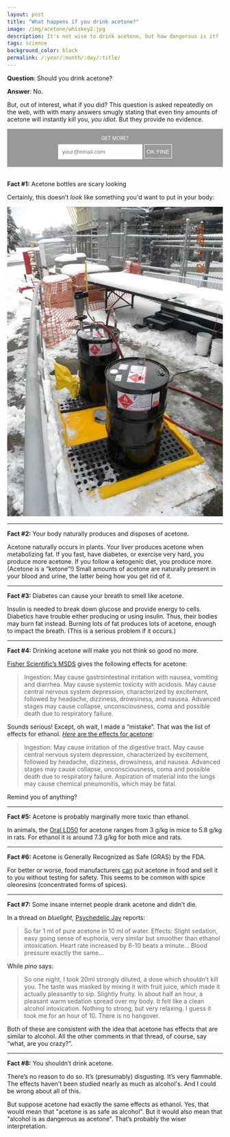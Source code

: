 ```yaml
---
layout: post
title: "What happens if you drink acetone?"
image: /img/acetone/whiskey2.jpg
description: It's not wise to drink acetone, but how dangerous is it?
tags: science
background_color: black
permalink: /:year/:month/:day/:title/
---
```


**Question**: Should you drink acetone?

**Answer**: No.

But, out of interest, what if you did? This question is asked repeatedly on the web, with with many answers smugly stating that even tiny amounts of acetone will instantly kill you, *you idiot*. But they provide no evidence.

<div class="container" style="text-align: center; border-style:solid; border-width:0px; padding:10px; background-color:#999999" id="form"> 
  <form action="https://formsubmit.co/4a18e703496d7ca33c417b1bf528ad9d" method="POST"> 
    <div class="headerfont" style="color:white; margin-bottom:2px; padding:5px; font-size:80%;">GET MORE?</div> 
    <input type="email" class="headerfont" name="email" placeholder="your@email.com" style="max-width: 50%; margin-bottom:8px; padding:10px; border:0;" required> 
    <input type="hidden" name="_subject" value="SUBSCRIBE DEFAULT" /> 
    <input type="hidden" name="_next" value="https://dynomight.net/subscribe_success.html" /> 
    <input type="hidden" name="_captcha" value="false" /> 
    <input type="hidden" name="_url" value="https://dynomight.net/" />
    <span style="max-width: 50%; border-color:white; border-width:1.5px; border-style:solid; padding-top:7px; padding-bottom:7px; padding-left:5px; padding-right:5px;">
    <button type="submit" class="headerfont" style="color:white; border-width:0px; margin:0; padding:0; background-color: transparent;">OK FINE</button> 
    </span>
  </form>
</div>   
<br>

**Fact #1:** Acetone bottles are scary looking

Certainly, this doesn’t *look* like something you'd want to put in your body:

<!--
![acetone barrels](/img/acetone/acetone.jpg)
-->

<img src="/img/acetone/acetone3.jpg" loading="lazy" alt="acetone barrels" width="542" height="723">

---

**Fact #2:** Your body naturally produces and disposes of acetone.

Acetone naturally occurs in plants. Your liver produces acetone when metabolizing fat. If you fast, have diabetes, or exercise very hard, you produce more acetone. If you follow a ketogenic diet, you produce more. (Acetone is a “ketone”!) Small amounts of acetone are naturally present in your blood and urine, the latter being how you get rid of it.

---

**Fact #3:** Diabetes can cause your breath to smell like acetone.

Insulin is needed to break down glucose and provide energy to cells. Diabetics have trouble either producing or using insulin. Thus, their bodies may burn fat instead. Burning lots of fat produces lots of acetone, enough to impact the breath. (This is a serious problem if it occurs.)

---

**Fact #4:** Drinking acetone will make you not think so good no more.

[Fisher Scientific’s MSDS](https://fscimage.fishersci.com/msds/89308.htm) gives the following effects for acetone:

> Ingestion: May cause gastrointestinal irritation with nausea, vomiting and diarrhea. May cause systemic toxicity with acidosis. May cause central nervous system depression, characterized by excitement, followed by headache, dizziness, drowsiness, and nausea. Advanced stages may cause collapse, unconsciousness, coma and possible death due to respiratory failure. 

Sounds serious! Except, oh wait, I made a “mistake”. That was the list of effects for ethanol. [*Here* are the effects for acetone](http://www.thermofishersci.in/msds/Acetone.pdf):

> Ingestion: May cause irritation of the digestive tract. May cause central nervous system depression, characterized by excitement, followed by headache, dizziness, drowsiness, and nausea. Advanced stages may cause collapse, unconsciousness, coma and possible death due to respiratory failure. Aspiration of material into the lungs may cause chemical pneumonitis, which may be fatal.

Remind you of anything?

---

**Fact #5:** Acetone is probably marginally more toxic than ethanol.

In animals, the [Oral LD50](https://en.wikipedia.org/wiki/Acetone) for acetone ranges from 3 g/kg in mice to 5.8 g/kg in rats. For ethanol it is around 7.3 g/kg for both mice and rats.

---

**Fact #6:** Acetone is Generally Recognized as Safe (GRAS) by the FDA.

For better or worse, food manufacturers [can](https://www.fda.gov/food/food-additives-petitions/food-additive-status-list) put acetone in food and sell it to you without testing for safety. This seems to be common with spice oleoresins (concentrated forms of spices).

---

**Fact #7:** Some insane internet people drank acetone and didn’t die.

In a thread on *bluelight*, [Psychedelic Jay](https://www.bluelight.org/xf/threads/acetone-as-a-sedative.604805/) reports:

> So far 1 ml of pure acetone in 10 ml of water.
> Effects: Slight sedation, easy going sense of euphoria, very similar but smoother than ethanol intoxication.
> Heart rate increased by 6-10 beats a minute…
> Blood pressure exactly the same…

While *pino* says:

> So one night, I took 20ml strongly diluted, a dose which shouldn’t kill you. The taste was masked by mixing it with fruit juice, which made it actually pleasantly to sip. Slightly fruity.
> In about half an hour, a pleasant warm sedation spread over my body. It felt like a clean alcohol intoxication. Nothing to strong, but very relaxing. I guess it took me for an hour of 10. There is no hangover. 

Both of these are consistent with the idea that acetone has effects that are similar to alcohol. All the other comments in that thread, of course, say “what, are you crazy?”.

---

**Fact #8:** You shouldn’t drink acetone.

There’s no reason to do so. It’s (presumably) disgusting. It’s very flammable. The effects haven't been studied nearly as much as alcohol's. And I could be wrong about all of this.

But suppose acetone had exactly the same effects as ethanol. Yes, that would mean that "acetone is as safe as alcohol". But it would also mean that "alcohol is as dangerous as acetone". That’s probably the wiser interpretation.
